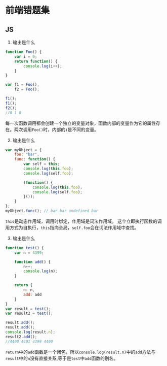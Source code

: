 # 前端错题集

## JS

1. 输出是什么

```javascript
function Foo() {
    var i = 0;
    return function() {
        console.log(i++);
    }
}

var f1 = Foo(),
    f2 = Foo();

f1();
f1();
f2();
//0 1 0
```

每一次函数调用都会创建一个独立的变量对象，函数内部的变量作为它的属性存在。两次调用`Foo()`时，内部的`i`是不同的变量。

2. 输出是什么

```javascript
var myObject = {
    foo: "bar",
    func: function() {
    	var self = this;
    	console.log(this.foo);
    	console.log(self.foo);

    	(function() {
    	    console.log(this.foo);
    	    console.log(self.foo);
    	}());
    }
};
myObject.func(); // bar bar undefined bar
```
`this`是动态作用域，调用时绑定，作用域是词法作用域。
这个立即执行函数的调用方式为自执行，`this`指向全局，`self.foo`会在词法作用域中查找。

3. 输出是什么

```javascript
function test() {
	var n = 4399;

	function add() {
		n++;
		console.log(n);
	}

	return {
		n: n,
		add: add
	}
}
var result = test();
var result2 = test();

result.add();
result.add();
console.log(result.n);
result2.add();
//4400 4401 4399 4400
```
`return`中的`add`函数是一个闭包，所以`console.log(result.n)`中的`add`方法与`result`中的`n`没有直接关系,等于是`test`中`add`函数的别名。
